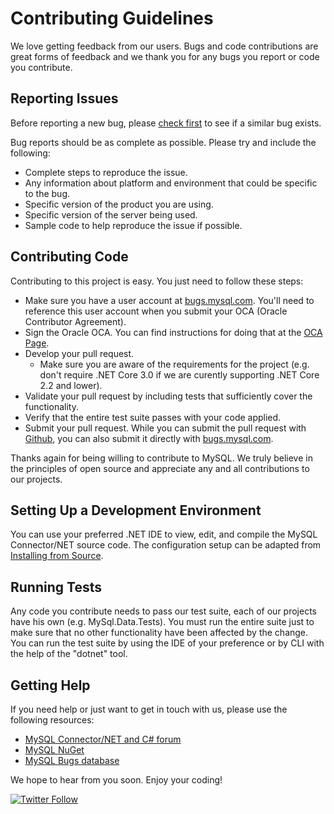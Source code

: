 # Contributing Guidelines

We love getting feedback from our users. Bugs and code contributions are great forms of feedback and we thank you for any bugs you report or code you contribute.

## Reporting Issues

Before reporting a new bug, please [check first](https://bugs.mysql.com/search.php) to see if a similar bug exists.

Bug reports should be as complete as possible. Please try and include the following:
* Complete steps to reproduce the issue.
* Any information about platform and environment that could be specific to the bug.
* Specific version of the product you are using.
* Specific version of the server being used.
* Sample code to help reproduce the issue if possible.

## Contributing Code

Contributing to this project is easy. You just need to follow these steps:

* Make sure you have a user account at [bugs.mysql.com](bugs.mysql.com). You'll need to reference this user account when you submit your OCA (Oracle Contributor Agreement).
* Sign the Oracle OCA. You can find instructions for doing that at the [OCA Page](https://oca.opensource.oracle.com/).
* Develop your pull request.
  * Make sure you are aware of the requirements for the project (e.g. don't require .NET Core 3.0 if we are curently supporting .NET Core 2.2 and lower).
* Validate your pull request by including tests that sufficiently cover the functionality.
* Verify that the entire test suite passes with your code applied.
* Submit your pull request. While you can submit the pull request with [Github](https://github.com/mysql/mysql-connector-net/pulls), you can also submit it directly with [bugs.mysql.com](https://bugs.mysql.com).

Thanks again for being willing to contribute to MySQL. We truly believe in the principles of open source and appreciate any and all contributions to our projects.

## Setting Up a Development Environment

You can use your preferred .NET IDE to view, edit, and compile the MySQL Connector/NET source code. The configuration setup can be adapted from [Installing from Source](https://dev.mysql.com/doc/connector-net/en/connector-net-installation-source.html).

## Running Tests

Any code you contribute needs to pass our test suite, each of our projects have his own (e.g. MySql.Data.Tests). You must run the entire suite just to make sure that no other functionality have been affected by the change. You can run the test suite by using the IDE of your preference or by CLI with the help of the "dotnet" tool.
 
## Getting Help

If you need help or just want to get in touch with us, please use the following resources:

* [MySQL Connector/NET and C# forum](https://forums.mysql.com/list.php?38)
* [MySQL NuGet](https://www.nuget.org/profiles/MySQL)
* [MySQL Bugs database](https://bugs.mysql.com/)

We hope to hear from you soon. Enjoy your coding!

[![Twitter Follow](https://img.shields.io/twitter/follow/MySQL.svg?label=Follow%20%40MySQL&style=social)](https://twitter.com/intent/follow?screen_name=MySQL)